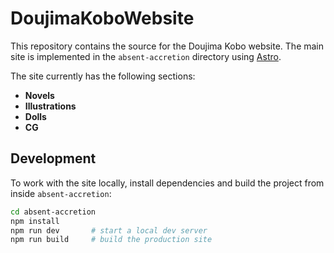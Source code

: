 # DoujimaKoboWebsite

This repository contains the source for the Doujima Kobo website.
The main site is implemented in the `absent-accretion` directory
using [Astro](https://astro.build/).

The site currently has the following sections:

- **Novels**
- **Illustrations**
- **Dolls**
- **CG**

## Development

To work with the site locally, install dependencies and build the
project from inside `absent-accretion`:

```bash
cd absent-accretion
npm install
npm run dev       # start a local dev server
npm run build     # build the production site
```

